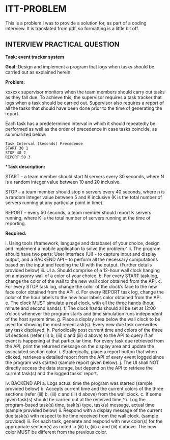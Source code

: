 # ITT-PROBLEM

This is a problem I was to provide a solution for, as part of a coding interview. It is translated from pdf, so formatting is a little bit off. 

## INTERVIEW PRACTICAL QUESTION

**Task: event tracker system**

**Goal:** Design and implement a program that logs when tasks should be carried out as explained herein.

**Problem:**

xxxxxx supervisor monitors when the team members should carry out tasks as they fall due.
To achieve this, the supervisor requires a task tracker that logs when a task should be carried
out. Supervisor also requires a report of all the tasks that should have been done prior to the
time of generating the report.

Each task has a predetermined interval in which it should repeatedly be performed as well as
the order of precedence in case tasks coincide, as summarized below:

```
Task Interval (Seconds) Precedence
START 30 1
STOP 40 2
REPORT 50 3
```
***Task description:**

START – a team member should start N servers every 30 seconds, where N is a random integer
value between 10 and 20 inclusive.

STOP – a team member should stop n servers every 40 seconds, where n is a random integer
value between 5 and K inclusive (K is the total number of servers running at any particular point in time).

REPORT – every 50 seconds, a team member should report K servers running, where K is the
total number of servers running at the time of reporting.

**Required:**

i. Using tools (framework, language and database) of your choice, design and implement a mobile application to solve the problem.^
ii. The program should have two parts: User Interface (UI) - to capture input and display output, and a BACKEND API – to perform all the necessary computations based on the input and feeding the UI with the output. (Further details provided below)
iii. UI
a. Should comprise of a 12-hour wall clock hanging on a masonry wall of a color of your choice.
b. For every START task log, change the color of the wall to the new wall color obtained from the API.
c. For every STOP task log, change the color of the clock’s face to the new face color obtained from the API.
d. For every REPORT task log, change the color of the hour labels to the new hour labels color obtained from the API.
e. The clock MUST simulate a real clock, with all the three hands (hour, minute and second hands).
f. The clock hands should all be set at 12:00 o’clock whenever the program starts and time simulation runs independent of the host system time.
g. Place a display area below the wall clock to be used for showing the most recent ask(s). Every new due task overwrites any task displayed.
h. Periodically post current time and colors of the three UI sections (refer (iii) b, (iii) c and (iii) d above) to the API to query if an event is happening at that particular time. For every task due retrieved from the API, print the returned message on the display area and update the associated section color.
i. Strategically, place a report button that when clicked, retrieves a detailed report from the API of every event logged since the program was started (sample report given below).
j. The UI shall NOT directly access the data storage, but depend on the API to retrieve the current task(s) and the logged tasks’ report.

iv. BACKEND API 
a. Logs actual time the program was started (sample provided below)
b. Accepts current time and the current colors of the three sections (refer (iii) b, (iii) c and (iii) d above) from the wall clock.
c. If some given task(s) should be carried out at the received time,^
i. Log the program-based task(s) time, task(s) type, task(s) message, actual time (sample provided below)
ii. Respond with a display message of the current due task(s) with respect to he time received from the wall clock. (sample provided)
iii. For each task, generate and respond with new color(s) for the appropriate section(s) as noted in (iii) b, (iii) c and (iii) d above. The new color MUST be different from the previous color.


